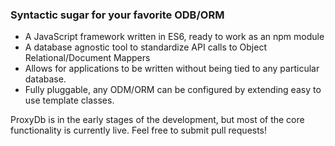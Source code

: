 ### Syntactic sugar for your favorite ODB/ORM

- A JavaScript framework written in ES6, ready to work as an npm module
- A database agnostic tool to standardize API calls to Object Relational/Document Mappers
- Allows for applications to be written without being tied to any particular database.
- Fully pluggable, any ODM/ORM can be configured by extending easy to use template classes.

ProxyDb is in the early stages of the development, but most of the core functionality is currently live. Feel free to submit pull requests!